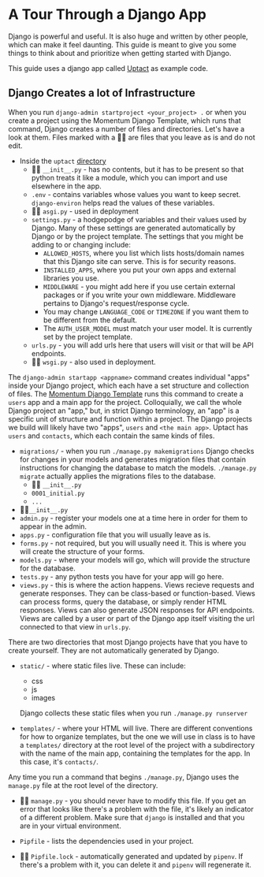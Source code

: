 # A Tour Through a Django App

Django is powerful and useful. It is also huge and written
by other people, which can make it feel daunting. This guide
is meant to give you some things to think about and prioritize when
getting started with Django.

This guide uses a django app called [Uptact](https://github.com/Momentum-Team-8/example-django-uptact) as example code.

## Django Creates a lot of Infrastructure

When you run `django-admin startproject <your_project> .` or when you create a project using the Momentum Django Template, which runs that command, Django creates a number of files and directories. Let's have a look at them. Files marked with a 🙅‍♀️ are files that you leave as is and do not edit.

- Inside the `uptact` [directory](https://github.com/Momentum-Team-8/example-django-uptact/tree/main/uptact)
  - 🙅‍♀️ `__init__.py` - has no contents, but it has to be present so that python treats it like a module, which you can import and use elsewhere in the app.
  - `.env` - contains variables whose values you want to keep secret. `django-environ` helps read the values of these variables.
  - 🙅‍♀️ `asgi.py` - used in deployment
  - `settings.py` - a hodgepodge of variables and their values used by Django. Many of these settings are generated automatically by Django or by the project template. The settings that you might be adding to or changing include:
    - `ALLOWED_HOSTS`, where you list which lists hosts/domain names that this Django site can serve. This is for security reasons.
    - `INSTALLED_APPS`, where you put your own apps and external libraries you use.
    - `MIDDLEWARE` - you might add here if you use certain external packages or if you write your own middleware. Middleware pertains to Django's request/response cycle.
    - You may change `LANGUAGE_CODE` or `TIMEZONE` if you want them to be different from the default.
    - The `AUTH_USER_MODEL` must match your user model. It is currently set by the project template.
  - `urls.py` - you will add urls here that users will visit or that will be API endpoints.
  - 🙅‍♀️ `wsgi.py` - also used in deployment.

The `django-admin startapp <appname>` command creates individual "apps" inside your Django project, which each have a set structure and collection of files. The [Momentum Django Template](https://github.com/Momentum-Team-8/momentum-django-project-template) runs this command to create a `users` app and a main app for the project. Colloquially, we call the whole Django project an "app," but, in strict Django terminology, an "app" is a specific unit of structure and function within a project. The Django projects we build will likely have two "apps", `users` and `<the main app>`. Uptact has `users` and `contacts`, which each contain the same kinds of files.

- `migrations/` - when you run `./manage.py makemigrations` Django checks for changes in your models and generates migration files that contain instructions for changing the database to match the models. `./manage.py migrate` actually applies the migrations files to the database.
  - 🙅‍♀️ `__init__.py`
  - `0001_initial.py`
  - `...`
- 🙅‍♀️`__init__.py`
- `admin.py` - register your models one at a time here in order for them to appear in the admin.
- `apps.py` - configuration file that you will usually leave as is.
- `forms.py` - not required, but you will usually need it. This is where you will create the structure of your forms.
- `models.py` - where your models will go, which will provide the structure for the database.
- `tests.py` - any python tests you have for your app will go here.
- `views.py` - this is where the action happens. Views recieve requests and generate responses. They can be class-based or function-based. Views can process forms, query the database, or simply render HTML responses. Views can also generate JSON responses for API endpoints. Views are called by a user or part of the Django app itself visiting the url connected to that view in `urls.py`.

There are two directories that most Django projects have that you have to create yourself. They are not automatically generated by Django.

- `static/` - where static files live. These can include:

  - css
  - js
  - images

  Django collects these static files when you run `./manage.py runserver`

- `templates/` - where your HTML will live. There are different conventions for how to organize templates, but the one we will use in class is to have a `templates/` directory at the root level of the project with a subdirectory with the name of the main app, containing the templates for the app. In this case, it's `contacts/`.

Any time you run a command that begins `./manage.py`, Django uses the `manage.py` file at the root level of the directory.

- 🙅‍♀️ `manage.py` - you should never have to modify this file. If you get an error that looks like there's a problem with the file, it's likely an indicator of a different problem. Make sure that `django` is installed and that you are in your virtual environment.

- `Pipfile` - lists the dependencies used in your project.
- 🙅‍♀️ `Pipfile.lock` - automatically generated and updated by `pipenv`. If there's a problem with it, you can delete it and `pipenv` will regenerate it.
